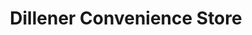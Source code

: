 ---
title: "Dillener Convenience Store"
url: /dillener/dillener-convenience-store/
shop: Lebensmittel
---